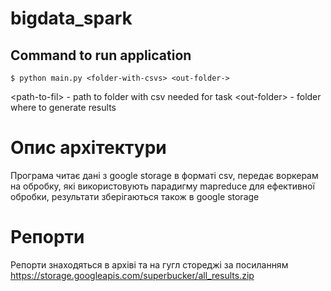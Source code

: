 # bigdata_spark


Command to run application
--------------------------

```
$ python main.py <folder-with-csvs> <out-folder->
```
\<path-to-fil\> - path to folder with csv needed for task
\<out-folder\> - folder where to generate results
  

 
# Опис архітектури

Програма читає дані з google storage в форматі csv, передає воркерам на обробку, які використовують парадигму mapreduce для ефективної обробки, результати зберігаються також в google storage
# Репорти
Репорти знаходяться в архіві та на гугл стореджі за посиланням https://storage.googleapis.com/superbucker/all_results.zip
